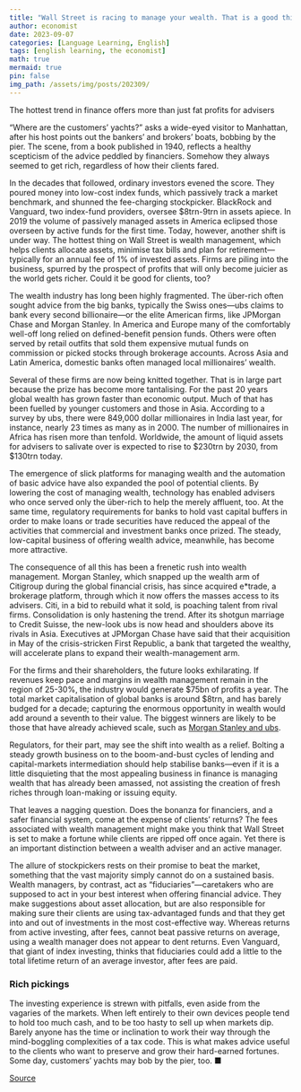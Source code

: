 ```yaml
---
title: "Wall Street is racing to manage your wealth. That is a good thing"
author: economist
date: 2023-09-07
categories: [Language Learning, English]
tags: [english learning, the economist]
math: true
mermaid: true
pin: false
img_path: /assets/img/posts/202309/
---
```


The hottest trend in finance offers more than just fat profits for advisers



“Where are the customers’ yachts?” asks a wide-eyed visitor to Manhattan, after his host points out the bankers’ and brokers’ boats, bobbing by the pier. The scene, from a book published in 1940, reflects a healthy scepticism of the advice peddled by financiers. Somehow they always seemed to get rich, regardless of how their clients fared.

In the decades that followed, ordinary investors evened the score. They poured money into low-cost index funds, which passively track a market benchmark, and shunned the fee-charging stockpicker. BlackRock and Vanguard, two index-fund providers, oversee $8trn-9trn in assets apiece. In 2019 the volume of passively managed assets in America eclipsed those overseen by active funds for the first time. Today, however, another shift is under way. The hottest thing on Wall Street is wealth management, which helps clients allocate assets, minimise tax bills and plan for retirement—typically for an annual fee of 1% of invested assets. Firms are piling into the business, spurred by the prospect of profits that will only become juicier as the world gets richer. Could it be good for clients, too?

The wealth industry has long been highly fragmented. The über-rich often sought advice from the big banks, typically the Swiss ones—ubs claims to bank every second billionaire—or the elite American firms, like JPMorgan Chase and Morgan Stanley. In America and Europe many of the comfortably well-off long relied on defined-benefit pension funds. Others were often served by retail outfits that sold them expensive mutual funds on commission or picked stocks through brokerage accounts. Across Asia and Latin America, domestic banks often managed local millionaires’ wealth.

Several of these firms are now being knitted together. That is in large part because the prize has become more tantalising. For the past 20 years global wealth has grown faster than economic output. Much of that has been fuelled by younger customers and those in Asia. According to a survey by ubs, there were 849,000 dollar millionaires in India last year, for instance, nearly 23 times as many as in 2000. The number of millionaires in Africa has risen more than tenfold. Worldwide, the amount of liquid assets for advisers to salivate over is expected to rise to $230trn by 2030, from $130trn today.

The emergence of slick platforms for managing wealth and the automation of basic advice have also expanded the pool of potential clients. By lowering the cost of managing wealth, technology has enabled advisers who once served only the über-rich to help the merely affluent, too. At the same time, regulatory requirements for banks to hold vast capital buffers in order to make loans or trade securities have reduced the appeal of the activities that commercial and investment banks once prized. The steady, low-capital business of offering wealth advice, meanwhile, has become more attractive.

The consequence of all this has been a frenetic rush into wealth management. Morgan Stanley, which snapped up the wealth arm of Citigroup during the global financial crisis, has since acquired e*trade, a brokerage platform, through which it now offers the masses access to its advisers. Citi, in a bid to rebuild what it sold, is poaching talent from rival firms. Consolidation is only hastening the trend. After its shotgun marriage to Credit Suisse, the new-look ubs is now head and shoulders above its rivals in Asia. Executives at JPMorgan Chase have said that their acquisition in May of the crisis-stricken First Republic, a bank that targeted the wealthy, will accelerate plans to expand their wealth-management arm.

For the firms and their shareholders, the future looks exhilarating. If revenues keep pace and margins in wealth management remain in the region of 25-30%, the industry would generate $75bn of profits a year. The total market capitalisation of global banks is around $8trn, and has barely budged for a decade; capturing the enormous opportunity in wealth would add around a seventh to their value. The biggest winners are likely to be those that have already achieved scale, such as [Morgan Stanley and ubs](https://www.economist.com/finance-and-economics/2023/09/05/the-100trn-battle-for-the-worlds-wealthiest-people).

Regulators, for their part, may see the shift into wealth as a relief. Bolting a steady growth business on to the boom-and-bust cycles of lending and capital-markets intermediation should help stabilise banks—even if it is a little disquieting that the most appealing business in finance is managing wealth that has already been amassed, not assisting the creation of fresh riches through loan-making or issuing equity.

That leaves a nagging question. Does the bonanza for financiers, and a safer financial system, come at the expense of clients’ returns? The fees associated with wealth management might make you think that Wall Street is set to make a fortune while clients are ripped off once again. Yet there is an important distinction between a wealth adviser and an active manager.

The allure of stockpickers rests on their promise to beat the market, something that the vast majority simply cannot do on a sustained basis. Wealth managers, by contrast, act as “fiduciaries”—caretakers who are supposed to act in your best interest when offering financial advice. They make suggestions about asset allocation, but are also responsible for making sure their clients are using tax-advantaged funds and that they get into and out of investments in the most cost-effective way. Whereas returns from active investing, after fees, cannot beat passive returns on average, using a wealth manager does not appear to dent returns. Even Vanguard, that giant of index investing, thinks that fiduciaries could add a little to the total lifetime return of an average investor, after fees are paid.

### Rich pickings

The investing experience is strewn with pitfalls, even aside from the vagaries of the markets. When left entirely to their own devices people tend to hold too much cash, and to be too hasty to sell up when markets dip. Barely anyone has the time or inclination to work their way through the mind-boggling complexities of a tax code. This is what makes advice useful to the clients who want to preserve and grow their hard-earned fortunes. Some day, customers’ yachts may bob by the pier, too. ■

[Source](https://www.economist.com/leaders/2023/09/07/wall-street-is-racing-to-manage-your-wealth-that-is-a-good-thing)